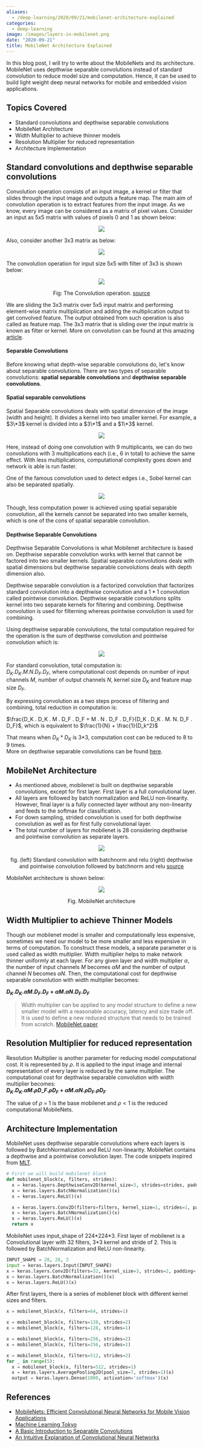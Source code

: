 ```yaml
---
aliases:
  - /deep-learning/2020/09/21/mobilenet-architecture-explained
categories:
  - deep-learning
image: /images/layers-in-mobilenet.png
date: "2020-09-21"
title: MobileNet Architecture Explained
---
```


In this blog post, I will try to write about the MobileNets and its architecture. MobileNet uses depthwise separable convolutions instead of standard convolution to reduce model size and computation. Hence, it can be used to build light weight deep neural networks for mobile and embedded vision applications.

## Topics Covered

- Standard convolutions and depthwise separable convolutions
- MobileNet Architecture
- Width Multiplier to achieve thinner models
- Resolution Multiplier for reduced representation
- Architecture Implementation

## Standard convolutions and depthwise separable convolutions

Convolution operation consists of an input image, a kernel or filter that slides through the input image and outputs a feature map. The main aim of convolution operation is to extract features from the input image. As we know, every image can be considered as a matrix of pixel values. Consider an input as 5x5 matrix with values of pixels 0 and 1 as shown below:

<p align="center">
  <img src="/images/conv_input-1.png">
</p>

Also, consider another 3x3 matrix as below:

<p align="center">
  <img src="/images/filter.png">
</p>

The convolution operation for input size 5x5 with filter of 3x3 is shown below:

<p align="center">
  <img src="/images/conv-operation.gif">
</p>
<p align="center">Fig: The Convolution operation. <a href="http://deeplearning.stanford.edu/wiki/index.php/Feature_extraction_using_convolution">source</a></p>

We are sliding the 3x3 matrix over 5x5 input matrix and performing element-wise matrix multiplication and adding the multiplication output to get convolved feature. The output obtained from such operation is also called as feature map. The 3x3 matrix that is sliding over the input matrix is known as filter or kernel. More on convolution can be found at this amazing [article](https://ujjwalkarn.me/2016/08/11/intuitive-explanation-convnets/).

#### Separable Convolutions

Before knowing what depth-wise separable convolutions do, let's know about separable convolutions. There are two types of separable convolutions: **spatial separable convolutions** and **depthwise separable convolutions**.

#### **Spatial separable convolutions**

Spatial Separable convolutions deals with spatial dimension of the image (width and height). It divides a kernel into two smaller kernel. For example, a $3\*3$ kernel is divided into a $3\*1$ and a $1\*3$ kernel.

<p align="center">
  <img src="/images/CodeCogsEqn.gif">
</p>

Here, instead of doing one convolution with 9 multiplicants, we can do two convolutions with 3 multiplications each (i.e., 6 in total) to achieve the same effect. With less multiplications, computational complexity goes down and network is able is run faster.

One of the famous convolution used to detect edges i.e., Sobel kernel can also be separated spatially.

<p align="center">
  <img src="/images/sobel-kernel.gif">
</p>

Though, less computation power is achieved using spatial separable convolution, all the kernels cannot be separated into two smaller kernels, which is one of the cons of spatial separable convolution.

#### Depthwise Separable Convolutions

Depthwise Separable Convolutions is what Mobilenet architecture is based on. Depthwise separable convolution works with kernel that cannot be factored into two smaller kernels. Spatial separable convolutions deals with spatial dimensions but depthwise separable convolutions deals with depth dimension also.

Depthwise separable convolution is a factorized convolution that factorizes standard convolution into a depthwise convolution and a $1*1$ convolution called pointwise convolution. Depthwise separable convolutions splits kernel into two separate kernels for filtering and combining. Depthwise convolution is used for filterning whereas pointwise convolution is used for combining.

Using depthwise separable convolutions, the total computation required for the operation is the sum of depthwise convolution and pointwise convolution which is:

<p align="center">
  <img src="/images/depthwise-separable.jpg">
</p>

For standard convolution, total computation is:  
$D_K . D_K . M . N . D_F . D_F$, where computational cost depends on number of input channels $M$, number of output channels $N$, kernel size $D_K$ and feature map size $D_F$.

By expressing convolution as a two steps process of filtering and combining, total reduction in computation is:

$\frac{D_K . D_K . M . D_F . D_F + M . N . D_F . D_F}{D_K . D_K . M. N. D_F . D_F}$, which is equivalent to $\frac{1}{N} + \frac{1}{D_k^2}$

That means when $D_K * D_K$ is 3\*3, computation cost can be reduced to 8 to 9 times.  
More on depthwise separable convolutions can be found [here](https://towardsdatascience.com/a-basic-introduction-to-separable-convolutions-b99ec3102728).

## MobileNet Architecture

- As mentioned above, mobilenet is built on depthwise separable convolutions, except for first layer. First layer is a full convolutional layer.
- All layers are followed by batch normalization and ReLU non-linearity. However, final layer is a fully connected layer without any non-linearity and feeds to the softmax for classification.
- For down sampling, strided convolution is used for both depthwise convolution as well as for first fully convolutional layer.
- The total number of layers for mobilenet is 28 considering depthwise and pointwise convolution as separate layers.

<p align="center">
  <img src="/images/layers-in-mobilenet.png">
</p>
<p align="center">fig. (left) Standard convolution with batchnorm and relu  
(right) depthwise and pointwise convolution followed by batchnorm and relu <a href="https://arxiv.org/pdf/1704.04861.pdf">source</a></p>

MobileNet architecture is shown below:

<p align="center">
  <img src="/images/mobilenet-architecture.png">
</p>
<p align="center">Fig. MobileNet architecture</p>

## Width Multiplier to achieve Thinner Models

Though our mobilenet model is smaller and computationally less expensive, sometimes we need our model to be more smaller and less expensive in terms of computation. To construct these models, a separate parameter $\alpha$ is used called as width multiplier. Width multiplier helps to make network thinner uniformly at each layer. For any given layer and width multiplier $\alpha$, the number of input channels $M$ becomes $\alpha M$ and the number of output channel $N$ becomes $\alpha N$. Then, the computational cost for depthwise separable convolution with width multiplier becomes:

**$D_K . D_K . \alpha M . D_F . D_F + \alpha M . \alpha N . D_F . D_F$**

> Width multiplier can be applied to any model structure to define a new smaller model with a reasonable accuracy, latency and size trade off. It is used to define a new reduced structure that needs to be trained from scratch.
> [MobileNet paper](https://arxiv.org/pdf/1704.04861.pdf)

## Resolution Multiplier for reduced representation

Resolution Multiplier is another parameter for reducing model computational cost. It is represented by $\rho$. It is applied to the input image and internal representation of every layer is reduced by the same multiplier. The computational cost for depthwise separable convolution with width multiplier becomes:  
**$D_K . D_K . \alpha M . \rho D\_F . \rho D_F + \alpha M . \alpha N . \rho D_F . \rho D_F$**

The value of $\rho$ = 1 is the base mobilenet and $\rho<1$ is the reduced computational MobileNets.

## Architecture Implementation

MobileNet uses depthwise separable convolutions where each layers is followed by BatchNormalization and ReLU non-linearity. MobileNet contains a depthwise and a pointwise convolution layer. The code snippets inspired from [MLT](https://github.com/Machine-Learning-Tokyo/CNN-Architectures/tree/master/Implementations/MobileNet).

```python
# First we will build mobilenet block
def mobilenet_block(x, filters, strides):
  x = keras.layers.DepthwiseConv2D(kernel_size=3, strides=strides, padding='same')(x)
  x = keras.layers.BatchNormalization()(x)
  x = keras.layers.ReLU()(x)

  x = keras.layers.Conv2D(filters=filters, kernel_size=1, strides=1, padding='same')(x)
  x = keras.layers.BatchNormalization()(x)
  x = keras.layers.ReLU()(x)
  return x
```

MobileNet uses input_shape of 224\*224\*3. First layer of mobilenet is a Convolutional layer with 32 filters, 3\*3 kernel and stride of 2. This is followed by BatchNormalization and ReLU non-linearity.

```python
INPUT_SHAPE = 28, 28, 3
input = keras.layers.Input(INPUT_SHAPE)
x = keras.layers.Conv2D(filters=32, kernel_size=3, strides=2, padding='same')(input)
x = keras.layers.BatchNormalization()(x)
x = keras.layers.ReLU()(x)
```

After first layers, there is a series of mobilenet block with different kernel sizes and filters.

```python
x = mobilenet_block(x, filters=64, strides=1)

x = mobilenet_block(x, filters=128, strides=2)
x = mobilenet_block(x, filters=128, strides=1)

x = mobilenet_block(x, filters=256, strides=2)
x = mobilenet_block(x, filters=256, strides=1)

x = mobilenet_block(x, filters=512, strides=2)
for _ in range(5):
  x = mobilenet_block(x, filters=512, strides=1)
  x = keras.layers.AveragePooling2D(pool_size=7, strides=1)(x)
  output = keras.layers.Dense(1000, activation='softmax')(x)
```

## References

- [MobileNets: Efficient Convolutional Neural Networks for Mobile Vision Applications](https://arxiv.org/pdf/1704.04861.pdf)
- [Machine Learning Tokyo](https://github.com/Machine-Learning-Tokyo/CNN-Architectures/tree/master/Implementations/MobileNet)
- [A Basic Introduction to Separable Convolutions](https://towardsdatascience.com/a-basic-introduction-to-separable-convolutions-b99ec3102728)
- [An Intuitive Explanation of Convolutional Neural Networks](https://ujjwalkarn.me/2016/08/11/intuitive-explanation-convnets/)
